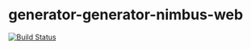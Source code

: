 # generator-generator-nimbus-web

[![Build Status](https://secure.travis-ci.org/dsn-nimbus/generator-nimbus-web.png?branch=master)](https://travis-ci.org/dsn-nimbus/generator-nimbus-web)

